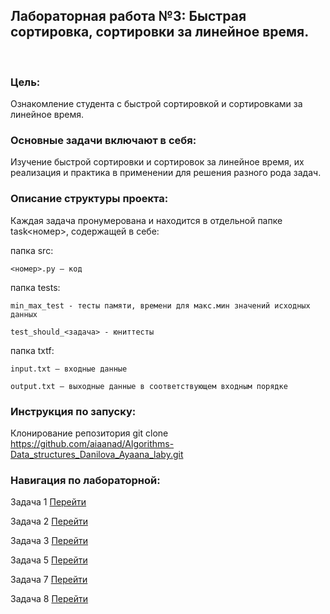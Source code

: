 <h2>Лабораторная работа №3: Быстрая сортировка, сортировки за линейное время.</h2>
&nbsp;
<h3>Цель:</h3> Ознакомление студента с быстрой сортировкой и сортировками за линейное время.

<h3>Основные задачи включают в себя:</h3>

 Изучение быстрой сортировки и сортировок за линейное время, их реализация и практика в применении для решения разного рода задач.


<h3>Описание структуры проекта:</h3>
 Каждая задача пронумерована и находится в отдельной папке task<номер>, содержащей в себе:

папка src:

    <номер>.py — код
 

папка tests:

    min_max_test - тесты памяти, времени для макс.мин значений исходных данных

    test_should_<задача> - юниттесты

папка txtf:
  
    input.txt — входные данные
 
    output.txt — выходные данные в соответствующем входным порядке

<h3>Инструкция по запуску:</h3>

Клонирование репозитория
git clone https://github.com/aiaanad/Algorithms-Data_structures_Danilova_Ayaana_laby.git




<h3>Навигация по лабораторной:</h3>

Задача 1 [Перейти](https://github.com/aiaanad/Algorithms-Data_structures_Danilova_Ayaana_laby/blob/a182c273233689941d409e5fae71d7d8d891b2ff/lab_3/task1/src/task1.py)

Задача 2 [Перейти](https://github.com/aiaanad/Algorithms-Data_structures_Danilova_Ayaana_laby/tree/a182c273233689941d409e5fae71d7d8d891b2ff/lab_3/task2/src/task2.py)

Задача 3 [Перейти](https://github.com/aiaanad/Algorithms-Data_structures_Danilova_Ayaana_laby/tree/a182c273233689941d409e5fae71d7d8d891b2ff/lab_3/task3/src/task3.py)

Задача 5 [Перейти](https://github.com/aiaanad/Algorithms-Data_structures_Danilova_Ayaana_laby/tree/a182c273233689941d409e5fae71d7d8d891b2ff/lab_3/task5/src/task5.py)

Задача 7 [Перейти](https://github.com/aiaanad/Algorithms-Data_structures_Danilova_Ayaana_laby/tree/a182c273233689941d409e5fae71d7d8d891b2ff/lab_3/task7/src/task7.py)

Задача 8 [Перейти](https://github.com/aiaanad/Algorithms-Data_structures_Danilova_Ayaana_laby/tree/a182c273233689941d409e5fae71d7d8d891b2ff/lab_3/task8/src/task8.py)

